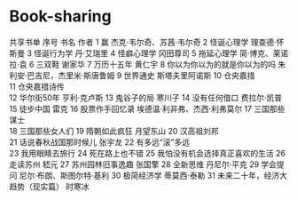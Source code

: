 # Book-sharing
共享书单
序号	书名	作者
1	赢	杰克·韦尔奇、苏茜·韦尔奇
2	怪诞心理学	理查德·怀斯曼
3	怪诞行为学	丹·艾瑞里
4	怪癖心理学	冈田尊司
5	拖延心理学	简·博克、莱诺拉·袁
6	三双鞋	谢家华
7	万历十五年	黄仁宇
8	你以为你以为的就是你以为的吗	朱利安·巴吉尼，杰里米·斯唐鲁姆
9	世界通史	斯塔夫里阿诺斯
10	仓央嘉措	
11	仓央嘉措诗传	
12	华尔街50年	亨利·克卢斯
13	鬼谷子的局	寒川子
14	没有任何借口	费拉尔·凯普
15	徒步中国	雷克
16	股票作手回忆录	埃德温·利非弗、杰西·利弗莫尔
17	三国那些谋士	
18	三国那些女人们	
19	隋朝如此疯狂	月望东山
20	汉高祖刘邦	
21	话说春秋战国那时候儿	张宇龙
22	有多远“滚”多远	
23	我用眼睛去旅行	
24	死在路上也不错	
25	我怕没有机会选择真正喜欢的生活	
26	走读苏州	嵇元
27	苏州园林旧事逸趣	张国擎
28	全新思维	丹尼尔·平克
29	学会提问	尼尔·布朗、斯图尔特·基利
30	极简经济学	 蒂莫西·泰勒
31	未来二十年，经济大趋势（现实篇）	时寒冰

